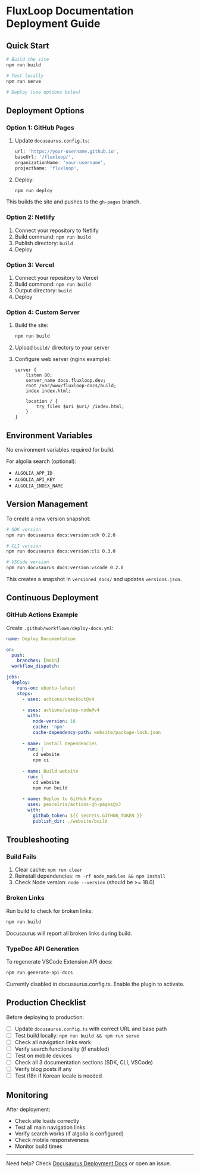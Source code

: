# FluxLoop Documentation Deployment Guide

## Quick Start

```bash
# Build the site
npm run build

# Test locally
npm run serve

# Deploy (see options below)
```

## Deployment Options

### Option 1: GitHub Pages

1. Update `docusaurus.config.ts`:
   ```typescript
   url: 'https://your-username.github.io',
   baseUrl: '/fluxloop/',
   organizationName: 'your-username',
   projectName: 'fluxloop',
   ```

2. Deploy:
   ```bash
   npm run deploy
   ```

This builds the site and pushes to the `gh-pages` branch.

### Option 2: Netlify

1. Connect your repository to Netlify
2. Build command: `npm run build`
3. Publish directory: `build`
4. Deploy

### Option 3: Vercel

1. Connect your repository to Vercel
2. Build command: `npm run build`
3. Output directory: `build`
4. Deploy

### Option 4: Custom Server

1. Build the site:
   ```bash
   npm run build
   ```

2. Upload `build/` directory to your server

3. Configure web server (nginx example):
   ```nginx
   server {
       listen 80;
       server_name docs.fluxloop.dev;
       root /var/www/fluxloop-docs/build;
       index index.html;
       
       location / {
           try_files $uri $uri/ /index.html;
       }
   }
   ```

## Environment Variables

No environment variables required for build.

For algolia search (optional):
- `ALGOLIA_APP_ID`
- `ALGOLIA_API_KEY`
- `ALGOLIA_INDEX_NAME`

## Version Management

To create a new version snapshot:

```bash
# SDK version
npm run docusaurus docs:version:sdk 0.2.0

# CLI version
npm run docusaurus docs:version:cli 0.3.0

# VSCode version
npm run docusaurus docs:version:vscode 0.2.0
```

This creates a snapshot in `versioned_docs/` and updates `versions.json`.

## Continuous Deployment

### GitHub Actions Example

Create `.github/workflows/deploy-docs.yml`:

```yaml
name: Deploy Documentation

on:
  push:
    branches: [main]
  workflow_dispatch:

jobs:
  deploy:
    runs-on: ubuntu-latest
    steps:
      - uses: actions/checkout@v4
      
      - uses: actions/setup-node@v4
        with:
          node-version: 18
          cache: 'npm'
          cache-dependency-path: website/package-lock.json
      
      - name: Install dependencies
        run: |
          cd website
          npm ci
      
      - name: Build website
        run: |
          cd website
          npm run build
      
      - name: Deploy to GitHub Pages
        uses: peaceiris/actions-gh-pages@v3
        with:
          github_token: ${{ secrets.GITHUB_TOKEN }}
          publish_dir: ./website/build
```

## Troubleshooting

### Build Fails

1. Clear cache: `npm run clear`
2. Reinstall dependencies: `rm -rf node_modules && npm install`
3. Check Node version: `node --version` (should be >= 18.0)

### Broken Links

Run build to check for broken links:
```bash
npm run build
```

Docusaurus will report all broken links during build.

### TypeDoc API Generation

To regenerate VSCode Extension API docs:

```bash
npm run generate-api-docs
```

Currently disabled in docusaurus.config.ts. Enable the plugin to activate.

## Production Checklist

Before deploying to production:

- [ ] Update `docusaurus.config.ts` with correct URL and base path
- [ ] Test build locally: `npm run build && npm run serve`
- [ ] Check all navigation links work
- [ ] Verify search functionality (if enabled)
- [ ] Test on mobile devices
- [ ] Check all 3 documentation sections (SDK, CLI, VSCode)
- [ ] Verify blog posts if any
- [ ] Test i18n if Korean locale is needed

## Monitoring

After deployment:

- Check site loads correctly
- Test all main navigation links
- Verify search works (if algolia is configured)
- Check mobile responsiveness
- Monitor build times

---

Need help? Check [Docusaurus Deployment Docs](https://docusaurus.io/docs/deployment) or open an issue.

